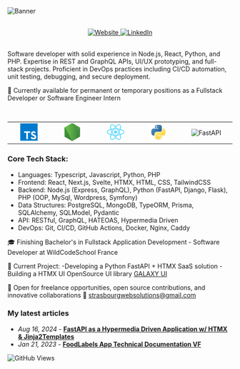 ![Banner](https://media.licdn.com/dms/image/v2/D4E16AQEnO0AalWVS0Q/profile-displaybackgroundimage-shrink_350_1400/profile-displaybackgroundimage-shrink_350_1400/0/1725059709655?e=1732147200&v=beta&t=3Y6qA7REdHDxqcXt_aw_rr3LDO4h6Y3BBEJX5WaytzU)

<br>

<div align="center">
  <a href="https://strasbourgwebsolutions.fr" target="_blank">
    <img src="https://img.shields.io/badge/Website-strasbourgwebsolutions.fr-blue?style=for-the-badge&logo=google-chrome" alt="Website">
  </a>
  <a href="https://www.linkedin.com/in/ricardomartinhocruz/" target="_blank">
    <img src="https://img.shields.io/badge/LinkedIn-Connect-blue?style=for-the-badge&logo=linkedin" alt="LinkedIn">
  </a>
</div>

<br>

Software developer with solid experience in Node.js, React, Python, and PHP. Expertise in REST and GraphQL APIs, UI/UX prototyping, and full-stack projects. Proficient in DevOps practices including CI/CD automation, unit testing, debugging, and secure deployment.

🌱 Currently available for permanent or temporary positions as a Fullstack Developer or Software Engineer Intern

<br>

<div align="center">
  <table style="border-collapse: collapse; border: none;">
    <tr>
      <td align="center" width="140" style="border: none;">
        <img src="https://raw.githubusercontent.com/devicons/devicon/master/icons/typescript/typescript-original.svg" width="40" height="40" alt="TypeScript" />
      </td>
      <td align="center" width="140" style="border: none;">
        <img src="https://raw.githubusercontent.com/devicons/devicon/master/icons/nodejs/nodejs-original.svg" width="40" height="40" alt="Node.js" />
      </td>
      <td align="center" width="140" style="border: none;">
        <img src="https://raw.githubusercontent.com/devicons/devicon/master/icons/react/react-original.svg" width="40" height="40" alt="React" />
      </td>
      <td align="center" width="140" style="border: none;">
        <img src="https://raw.githubusercontent.com/devicons/devicon/master/icons/python/python-original.svg" width="40" height="40" alt="Python" />
      </td>
      <td align="center" width="140" style="border: none;">
        <img src="https://cdn.worldvectorlogo.com/logos/fastapi-1.svg" width="40" height="40" alt="FastAPI" />
      </td>
    </tr>
  </table>
</div>



### Core Tech Stack:
- Languages: Typescript, Javascript, Python, PHP
- Frontend: React, Next.js, Svelte, HTMX, HTML, CSS, TailwindCSS
- Backend: Node.js (Express, GraphQL), Python (FastAPI, Django, Flask), PHP (OOP, MySql, Wordpress, Symfony)
- Data Structures: PostgreSQL, MongoDB, TypeORM, Prisma, SQLAlchemy, SQLModel, Pydantic
- API: RESTful, GraphQL, HATEOAS, Hypermedia Driven
- DevOps: Git, CI/CD, GitHub Actions, Docker, Nginx, Caddy

🎓 Finishing Bachelor's in Fullstack Application Development - Software Developer at WildCodeSchool France

🔧 Current Project: 
-Developing a Python FastAPI + HTMX SaaS solution 
-Building a HTMX UI OpenSource UI library [GALAXY UI](https://ricardomrcruz.github.io/Galaxy_UI/)

🤝 Open for freelance opportunities, open source contributions, and innovative collaborations
📧 strasbourgwebsolutions@gmail.com

### My latest articles
- *Aug 16, 2024* - **[FastAPI as a Hypermedia Driven Application w/ HTMX & Jinja2Templates](https://medium.com/@strasbourgwebsolutions/fastapi-as-a-hypermedia-driven-application-w-htmx-jinja2templates-644c3bfa51d1)**
- *Jan 21, 2023*  - **[FoodLabels App Technical Documentation VF](https://www.behance.net/gallery/176957559/Technical-Doc-VF-FreshLabels-App)**




![GitHub Views](https://komarev.com/ghpvc/?username=ricardomrcruz)
